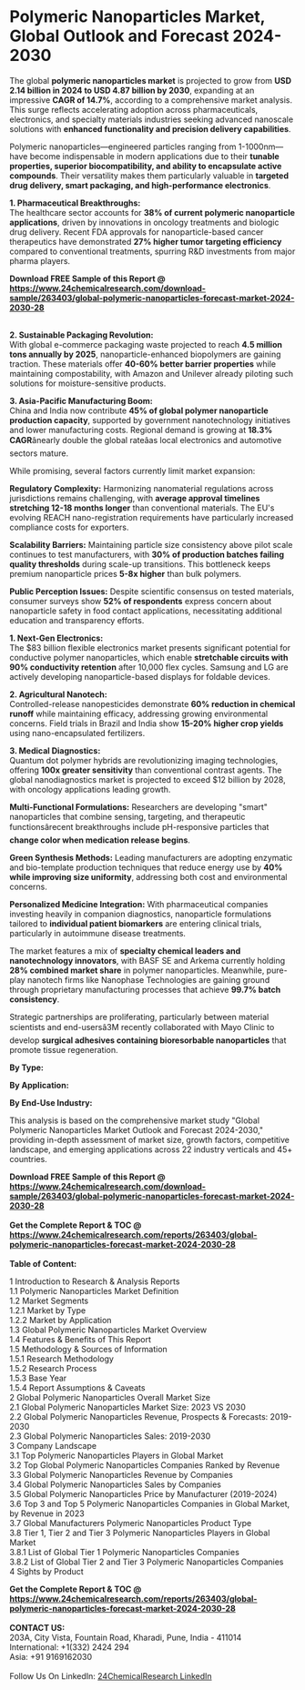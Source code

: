 <h1>Polymeric Nanoparticles Market, Global Outlook and Forecast 2024-2030</h1><p>The global <strong>polymeric nanoparticles market</strong> is projected to grow from <strong>USD 2.14 billion in 2024 to USD 4.87 billion by 2030</strong>, expanding at an impressive <strong>CAGR of 14.7%</strong>, according to a comprehensive market analysis. This surge reflects accelerating adoption across pharmaceuticals, electronics, and specialty materials industries seeking advanced nanoscale solutions with <strong>enhanced functionality and precision delivery capabilities</strong>.</p><p>Polymeric nanoparticles—engineered particles ranging from 1-1000nm—have become indispensable in modern applications due to their <strong>tunable properties, superior biocompatibility, and ability to encapsulate active compounds</strong>. Their versatility makes them particularly valuable in <strong>targeted drug delivery, smart packaging, and high-performance electronics</strong>.</p><p><strong>1. Pharmaceutical Breakthroughs:</strong><br>
The healthcare sector accounts for <strong>38% of current polymeric nanoparticle applications</strong>, driven by innovations in oncology treatments and biologic drug delivery. Recent FDA approvals for nanoparticle-based cancer therapeutics have demonstrated <strong>27% higher tumor targeting efficiency</strong> compared to conventional treatments, spurring R&amp;D investments from major pharma players.</p><div><b>Download FREE Sample of this Report @ 
            <a href="https://www.24chemicalresearch.com/download-sample/263403/global-polymeric-nanoparticles-forecast-market-2024-2030-28">
            https://www.24chemicalresearch.com/download-sample/263403/global-polymeric-nanoparticles-forecast-market-2024-2030-28</a></b></div><br><p><strong>2. Sustainable Packaging Revolution:</strong><br>
With global e-commerce packaging waste projected to reach <strong>4.5 million tons annually by 2025</strong>, nanoparticle-enhanced biopolymers are gaining traction. These materials offer <strong>40-60% better barrier properties</strong> while maintaining compostability, with Amazon and Unilever already piloting such solutions for moisture-sensitive products.</p><p><strong>3. Asia-Pacific Manufacturing Boom:</strong><br>
China and India now contribute <strong>45% of global polymer nanoparticle production capacity</strong>, supported by government nanotechnology initiatives and lower manufacturing costs. Regional demand is growing at <strong>18.3% CAGR</strong>ânearly double the global rateâas local electronics and automotive sectors mature.</p><p>While promising, several factors currently limit market expansion:</p><p><strong>Regulatory Complexity:</strong> Harmonizing nanomaterial regulations across jurisdictions remains challenging, with <strong>average approval timelines stretching 12-18 months longer</strong> than conventional materials. The EU's evolving REACH nano-registration requirements have particularly increased compliance costs for exporters.</p><p><strong>Scalability Barriers:</strong> Maintaining particle size consistency above pilot scale continues to test manufacturers, with <strong>30% of production batches failing quality thresholds</strong> during scale-up transitions. This bottleneck keeps premium nanoparticle prices <strong>5-8x higher</strong> than bulk polymers.</p><p><strong>Public Perception Issues:</strong> Despite scientific consensus on tested materials, consumer surveys show <strong>52% of respondents</strong> express concern about nanoparticle safety in food contact applications, necessitating additional education and transparency efforts.</p><p><strong>1. Next-Gen Electronics:</strong><br>
The $83 billion flexible electronics market presents significant potential for conductive polymer nanoparticles, which enable <strong>stretchable circuits with 90% conductivity retention</strong> after 10,000 flex cycles. Samsung and LG are actively developing nanoparticle-based displays for foldable devices.</p><p><strong>2. Agricultural Nanotech:</strong><br>
Controlled-release nanopesticides demonstrate <strong>60% reduction in chemical runoff</strong> while maintaining efficacy, addressing growing environmental concerns. Field trials in Brazil and India show <strong>15-20% higher crop yields</strong> using nano-encapsulated fertilizers.</p><p><strong>3. Medical Diagnostics:</strong><br>
Quantum dot polymer hybrids are revolutionizing imaging technologies, offering <strong>100x greater sensitivity</strong> than conventional contrast agents. The global nanodiagnostics market is projected to exceed $12 billion by 2028, with oncology applications leading growth.</p><p><strong>Multi-Functional Formulations:</strong> Researchers are developing "smart" nanoparticles that combine sensing, targeting, and therapeutic functionsârecent breakthroughs include pH-responsive particles that <strong>change color when medication release begins</strong>.</p><p><strong>Green Synthesis Methods:</strong> Leading manufacturers are adopting enzymatic and bio-template production techniques that reduce energy use by <strong>40% while improving size uniformity</strong>, addressing both cost and environmental concerns.</p><p><strong>Personalized Medicine Integration:</strong> With pharmaceutical companies investing heavily in companion diagnostics, nanoparticle formulations tailored to <strong>individual patient biomarkers</strong> are entering clinical trials, particularly in autoimmune disease treatments.</p><p>The market features a mix of <strong>specialty chemical leaders and nanotechnology innovators</strong>, with BASF SE and Arkema currently holding <strong>28% combined market share</strong> in polymer nanoparticles. Meanwhile, pure-play nanotech firms like Nanophase Technologies are gaining ground through proprietary manufacturing processes that achieve <strong>99.7% batch consistency</strong>.</p><p>Strategic partnerships are proliferating, particularly between material scientists and end-usersâ3M recently collaborated with Mayo Clinic to develop <strong>surgical adhesives containing bioresorbable nanoparticles</strong> that promote tissue regeneration.</p><p><strong>By Type:</strong></p><p><strong>By Application:</strong></p><p><strong>By End-Use Industry:</strong></p><p>This analysis is based on the comprehensive market study "Global Polymeric Nanoparticles Market Outlook and Forecast 2024-2030," providing in-depth assessment of market size, growth factors, competitive landscape, and emerging applications across 22 industry verticals and 45+ countries.</p><div><b>Download FREE Sample of this Report @ 
            <a href="https://www.24chemicalresearch.com/download-sample/263403/global-polymeric-nanoparticles-forecast-market-2024-2030-28">
            https://www.24chemicalresearch.com/download-sample/263403/global-polymeric-nanoparticles-forecast-market-2024-2030-28</a></b></div><br><div><b>Get the Complete Report & TOC @ 
            <a href="https://www.24chemicalresearch.com/reports/263403/global-polymeric-nanoparticles-forecast-market-2024-2030-28">
            https://www.24chemicalresearch.com/reports/263403/global-polymeric-nanoparticles-forecast-market-2024-2030-28</a></b></div><br>
            <b>Table of Content:</b><p>1 Introduction to Research & Analysis Reports<br />
    1.1 Polymeric Nanoparticles Market Definition<br />
    1.2 Market Segments<br />
        1.2.1 Market by Type<br />
        1.2.2 Market by Application<br />
    1.3 Global Polymeric Nanoparticles Market Overview<br />
    1.4 Features & Benefits of This Report<br />
    1.5 Methodology & Sources of Information<br />
        1.5.1 Research Methodology<br />
        1.5.2 Research Process<br />
        1.5.3 Base Year<br />
        1.5.4 Report Assumptions & Caveats<br />
2 Global Polymeric Nanoparticles Overall Market Size<br />
    2.1 Global Polymeric Nanoparticles Market Size: 2023 VS 2030<br />
    2.2 Global Polymeric Nanoparticles Revenue, Prospects & Forecasts: 2019-2030<br />
    2.3 Global Polymeric Nanoparticles Sales: 2019-2030<br />
3 Company Landscape<br />
    3.1 Top Polymeric Nanoparticles Players in Global Market<br />
    3.2 Top Global Polymeric Nanoparticles Companies Ranked by Revenue<br />
    3.3 Global Polymeric Nanoparticles Revenue by Companies<br />
    3.4 Global Polymeric Nanoparticles Sales by Companies<br />
    3.5 Global Polymeric Nanoparticles Price by Manufacturer (2019-2024)<br />
    3.6 Top 3 and Top 5 Polymeric Nanoparticles Companies in Global Market, by Revenue in 2023<br />
    3.7 Global Manufacturers Polymeric Nanoparticles Product Type<br />
    3.8 Tier 1, Tier 2 and Tier 3 Polymeric Nanoparticles Players in Global Market<br />
        3.8.1 List of Global Tier 1 Polymeric Nanoparticles Companies<br />
        3.8.2 List of Global Tier 2 and Tier 3 Polymeric Nanoparticles Companies<br />
4 Sights by Product</p><div><b>Get the Complete Report & TOC @ 
            <a href="https://www.24chemicalresearch.com/reports/263403/global-polymeric-nanoparticles-forecast-market-2024-2030-28">
            https://www.24chemicalresearch.com/reports/263403/global-polymeric-nanoparticles-forecast-market-2024-2030-28</a></b></div><br><b>CONTACT US:</b><br>
            203A, City Vista, Fountain Road, Kharadi, Pune, India - 411014<br>
            International: +1(332) 2424 294<br>
            Asia: +91 9169162030 <br><br>
            Follow Us On LinkedIn: <a href="https://www.linkedin.com/company/24chemicalresearch/">24ChemicalResearch LinkedIn</a>